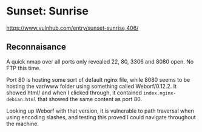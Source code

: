 # Sunset: Sunrise

https://www.vulnhub.com/entry/sunset-sunrise,406/

## Reconnaisance

A quick nmap over all ports only revealed 22, 80, 3306 and 8080 open. No FTP this time.

Port 80 is hosting some sort of default nginx file, while 8080 seems to be hosting the var/www folder using something called Weborf/0.12.2. It showed html/ and when I clicked through, it contained `index.nginx-debian.html` that showed the same content as port 80.

Looking up Weborf with that version, it is vulnerable to path traversal when using encoding slashes, and testing this proved I could navigate throughout the machine.
